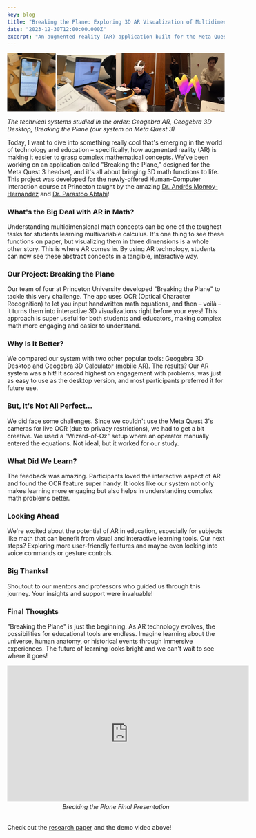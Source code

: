 ```yaml
---
key: blog
title: "Breaking the Plane: Exploring 3D AR Visualization of Multidimensional Mathematical Concepts on the Meta Quest 3"
date: "2023-12-30T12:00:00.000Z"
excerpt: "An augmented reality (AR) application built for the Meta Quest 3 headset that enables users to visualize 3D mathematical functions using handwritten input"
---
```


<div style="display: flex;">
  <img src="/assets/othersystems.png" alt="Other systems" style="width: 50%;"/>
  <img src="/assets/breakingtheplanesystem.PNG" alt="Our system" style="width: 50%;"/>
</div>
<p><i>The technical systems studied in the order: Geogebra AR, Geogebra 3D Desktop, Breaking the Plane (our system on Meta Quest 3)</i></p>

Today, I want to dive into something really cool that's emerging in the world of technology and education – specifically, how augmented reality (AR) is making it easier to grasp complex mathematical concepts. We've been working on an application called "Breaking the Plane," designed for the Meta Quest 3 headset, and it's all about bringing 3D math functions to life. This project was developed for the newly-offered Human-Computer Interaction course at Princeton taught by the amazing [Dr. Andrés Monroy-Hernández](https://www.andresmh.com/) and [Dr. Parastoo Abtahi](https://parastooabtahi.com/)!

### What's the Big Deal with AR in Math?

Understanding multidimensional math concepts can be one of the toughest tasks for students learning multivariable calculus. It's one thing to see these functions on paper, but visualizing them in three dimensions is a whole other story. This is where AR comes in. By using AR technology, students can now see these abstract concepts in a tangible, interactive way.

### Our Project: Breaking the Plane

Our team of four at Princeton University developed "Breaking the Plane" to tackle this very challenge. The app uses OCR (Optical Character Recognition) to let you input handwritten math equations, and then – voilà – it turns them into interactive 3D visualizations right before your eyes! This approach is super useful for both students and educators, making complex math more engaging and easier to understand.

### Why Is It Better?

We compared our system with two other popular tools: Geogebra 3D Desktop and Geogebra 3D Calculator (mobile AR). The results? Our AR system was a hit! It scored highest on engagement with problems, was just as easy to use as the desktop version, and most participants preferred it for future use.

### But, It's Not All Perfect...

We did face some challenges. Since we couldn't use the Meta Quest 3's cameras for live OCR (due to privacy restrictions), we had to get a bit creative. We used a "Wizard-of-Oz" setup where an operator manually entered the equations. Not ideal, but it worked for our study.

### What Did We Learn?

The feedback was amazing. Participants loved the interactive aspect of AR and found the OCR feature super handy. It looks like our system not only makes learning more engaging but also helps in understanding complex math problems better.

### Looking Ahead

We're excited about the potential of AR in education, especially for subjects like math that can benefit from visual and interactive learning tools. Our next steps? Exploring more user-friendly features and maybe even looking into voice commands or gesture controls.

### Big Thanks!

Shoutout to our mentors and professors who guided us through this journey. Your insights and support were invaluable!

### Final Thoughts

"Breaking the Plane" is just the beginning. As AR technology evolves, the possibilities for educational tools are endless. Imagine learning about the universe, human anatomy, or historical events through immersive experiences. The future of learning looks bright and we can't wait to see where it goes!

<div align="center">
    <iframe width="560" height="315" src="https://www.youtube.com/embed/yKSNCkkAsCw?si=mVrZYGqf6-ytUmGi" title="YouTube video player" frameborder="0" allow="accelerometer; autoplay; clipboard-write; encrypted-media; gyroscope; picture-in-picture; web-share" allowfullscreen></iframe>
</div>
<div align="center">
    <em>Breaking the Plane Final Presentation</em>
</div>
<br>

Check out the [research paper](https://krisselberg.com/breakingtheplane.pdf) and the demo video above!
